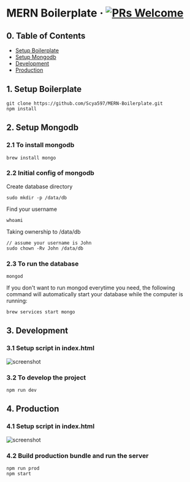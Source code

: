 # MERN Boilerplate &middot; [![PRs Welcome](https://img.shields.io/badge/PRs-welcome-brightgreen.svg?style=flat-square)](http://makeapullrequest.com)


## 0. Table of Contents  
- [Setup Boilerplate](#1-setup)
- [Setup Mongodb](#2-mongodb)
- [Development](#3-development)
- [Production](#4-production)

## 1. Setup Boilerplate
```
git clone https://github.com/Scya597/MERN-Boilerplate.git
npm install
```

## 2. Setup Mongodb

### 2.1 To install mongodb

```
brew install mongo
```

### 2.2 Initial config of mongodb

Create database directory

```
sudo mkdir -p /data/db
```

Find your username

```
whoami
```

Taking ownership to /data/db

```
// assume your username is John
sudo chown -Rv John /data/db
```

### 2.3 To run the database

```
mongod
```

If you don't want to run mongod everytime you need, the following command will automatically start your database while the computer is running:

```
brew services start mongo
```

## 3. Development


### 3.1 Setup script in index.html

![screenshot](https://github.com/Scya597/MERN-Boilerplate/tree/master/public/assets/images/dev.png)

### 3.2 To develop the project

```
npm run dev
```

## 4. Production

### 4.1 Setup script in index.html

![screenshot](https://github.com/Scya597/MERN-Boilerplate/tree/master/public/assets/images/prod.png)

### 4.2 Build production bundle and run the server

```
npm run prod
npm start
```